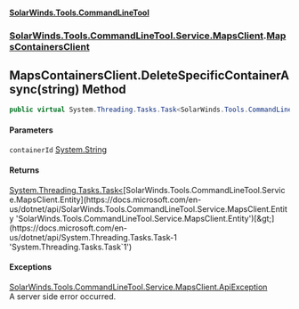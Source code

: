 #### [SolarWinds.Tools.CommandLineTool](index.md 'index')
### [SolarWinds.Tools.CommandLineTool.Service.MapsClient](index.md#SolarWinds.Tools.CommandLineTool.Service.MapsClient 'SolarWinds.Tools.CommandLineTool.Service.MapsClient').[MapsContainersClient](MapsContainersClient.md 'SolarWinds.Tools.CommandLineTool.Service.MapsClient.MapsContainersClient')

## MapsContainersClient.DeleteSpecificContainerAsync(string) Method

```csharp
public virtual System.Threading.Tasks.Task<SolarWinds.Tools.CommandLineTool.Service.MapsClient.Entity> DeleteSpecificContainerAsync(string containerId);
```
#### Parameters

<a name='SolarWinds.Tools.CommandLineTool.Service.MapsClient.MapsContainersClient.DeleteSpecificContainerAsync(string).containerId'></a>

`containerId` [System.String](https://docs.microsoft.com/en-us/dotnet/api/System.String 'System.String')

#### Returns
[System.Threading.Tasks.Task&lt;](https://docs.microsoft.com/en-us/dotnet/api/System.Threading.Tasks.Task-1 'System.Threading.Tasks.Task`1')[SolarWinds.Tools.CommandLineTool.Service.MapsClient.Entity](https://docs.microsoft.com/en-us/dotnet/api/SolarWinds.Tools.CommandLineTool.Service.MapsClient.Entity 'SolarWinds.Tools.CommandLineTool.Service.MapsClient.Entity')[&gt;](https://docs.microsoft.com/en-us/dotnet/api/System.Threading.Tasks.Task-1 'System.Threading.Tasks.Task`1')

#### Exceptions

[SolarWinds.Tools.CommandLineTool.Service.MapsClient.ApiException](https://docs.microsoft.com/en-us/dotnet/api/SolarWinds.Tools.CommandLineTool.Service.MapsClient.ApiException 'SolarWinds.Tools.CommandLineTool.Service.MapsClient.ApiException')  
A server side error occurred.